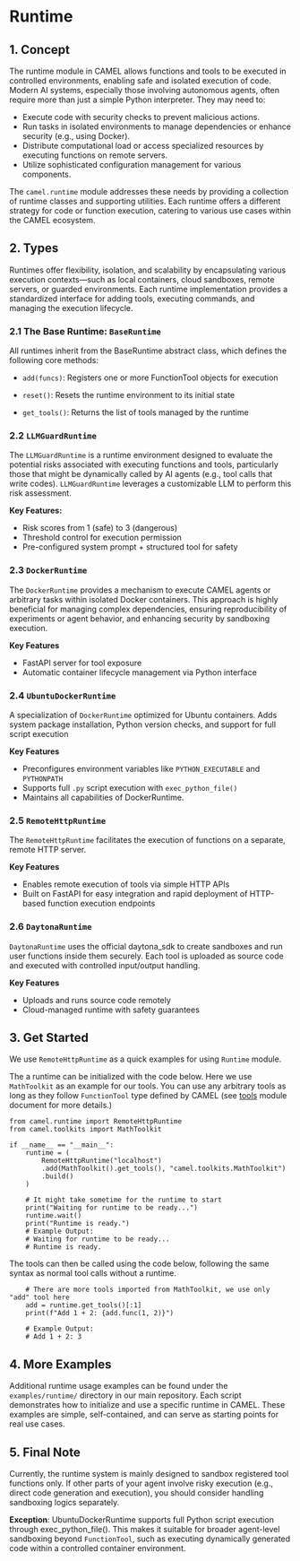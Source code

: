 # Runtime

## 1. Concept
The runtime module in CAMEL allows functions and tools to be executed in 
controlled environments, enabling safe and isolated execution of code.
Modern AI systems, especially those involving autonomous agents, often 
require more than just a simple Python interpreter. They may need to:

- Execute code with security checks to prevent malicious actions.
- Run tasks in isolated environments to manage dependencies or enhance 
security (e.g., using Docker).
- Distribute computational load or access specialized resources by executing 
functions on remote servers.
- Utilize sophisticated configuration management for various components.

The `camel.runtime` module addresses these needs by providing a collection of 
runtime classes and supporting utilities. Each runtime offers a different 
strategy for code or function execution, catering to various use cases within 
the CAMEL ecosystem.

## 2. Types
Runtimes offer flexibility, isolation, and scalability by encapsulating 
various execution contexts—such as local containers, cloud sandboxes, 
remote servers, or guarded environments.
Each runtime implementation provides a standardized interface for adding 
tools, executing commands, and managing the execution lifecycle.

### 2.1 The Base Runtime: `BaseRuntime`
All runtimes inherit from the BaseRuntime abstract class, which defines the 
following core methods:

- `add(funcs)`: Registers one or more FunctionTool objects for execution

- `reset()`: Resets the runtime environment to its initial state

- `get_tools()`: Returns the list of tools managed by the runtime

### 2.2 `LLMGuardRuntime`

The `LLMGuardRuntime` is a runtime environment designed to evaluate 
the potential risks associated with executing functions and tools, 
particularly those that might be dynamically called by AI agents 
(e.g., tool calls that write codes).
`LLMGuardRuntime` leverages a customizable LLM to
perform this risk assessment.

**Key Features:**

- Risk scores from 1 (safe) to 3 (dangerous)
- Threshold control for execution permission
- Pre-configured system prompt + structured tool for safety

### 2.3 `DockerRuntime`

The `DockerRuntime` provides a mechanism to
execute CAMEL agents or arbitrary tasks
within isolated Docker containers. This approach is highly beneficial
for managing complex dependencies, 
ensuring reproducibility of experiments or agent behavior, 
and enhancing security by sandboxing execution.

**Key Features**

- FastAPI server for tool exposure
- Automatic container lifecycle management via Python interface

### 2.4 `UbuntuDockerRuntime`
A specialization of `DockerRuntime` optimized for Ubuntu containers. 
Adds system package installation, Python version checks, 
and support for full script execution

**Key Features**

- Preconfigures environment variables like `PYTHON_EXECUTABLE` and `PYTHONPATH`
- Supports full `.py` script execution with `exec_python_file()`
- Maintains all capabilities of DockerRuntime.
### 2.5 `RemoteHttpRuntime`

The `RemoteHttpRuntime` facilitates the execution of functions on a separate,
remote HTTP server. 

**Key Features**

- Enables remote execution of tools via simple HTTP APIs
- Built on FastAPI for easy integration and rapid deployment
 of HTTP-based function execution endpoints

### 2.6 `DaytonaRuntime`

`DaytonaRuntime` uses the official daytona_sdk to create sandboxes and run user
functions inside them securely.
Each tool is uploaded as source code and executed with controlled input/output
handling.

**Key Features**
- Uploads and runs source code remotely
- Cloud-managed runtime with safety guarantees



## 3. Get Started

We use `RemoteHttpRuntime` as a quick examples for using `Runtime` module.

The a runtime can be initialized with the code below. Here we use
`MathToolkit` as an example for our tools. You can use any arbitrary tools as
long as they follow `FunctionTool` type defined by CAMEL (see [tools](
./tools.md) 
module document for more details.)
```
from camel.runtime import RemoteHttpRuntime
from camel.toolkits import MathToolkit

if __name__ == "__main__":
    runtime = (
        RemoteHttpRuntime("localhost")
        .add(MathToolkit().get_tools(), "camel.toolkits.MathToolkit")
        .build()
    )
    
    # It might take sometime for the runtime to start
    print("Waiting for runtime to be ready...")
    runtime.wait()
    print("Runtime is ready.")
    # Example Output:
    # Waiting for runtime to be ready...
    # Runtime is ready.
```


The tools can then be called using the code below, 
following the same syntax as normal tool calls without a runtime.

```
    # There are more tools imported from MathToolkit, we use only "add" tool here
    add = runtime.get_tools()[:1]  
    print(f"Add 1 + 2: {add.func(1, 2)}")
    
    # Example Output:
    # Add 1 + 2: 3
```


## 4. More Examples
Additional runtime usage examples can be found under the `examples/runtime/` 
directory in our main repository. Each script demonstrates how to initialize 
and use a specific runtime in CAMEL. These examples are simple, 
self-contained, and can serve as starting points for real use cases.
## 5. Final Note
Currently, the runtime system is mainly designed to sandbox registered tool 
functions only. If other parts of your agent involve 
risky execution (e.g., direct code generation
and execution), you should consider handling sandboxing logics separately.

**Exception**: UbuntuDockerRuntime supports full Python script execution 
through exec_python_file(). This makes it suitable for broader agent-level 
sandboxing beyond `FunctionTool`, such as executing dynamically generated code
within a controlled container environment.
